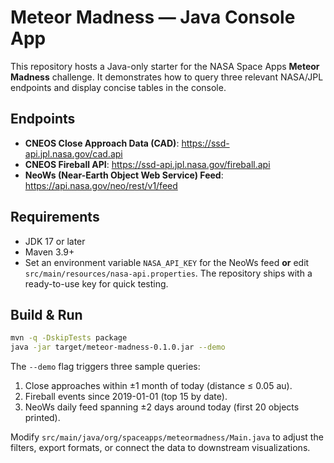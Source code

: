 # Meteor Madness — Java Console App

This repository hosts a Java-only starter for the NASA Space Apps **Meteor Madness** challenge. It demonstrates how to query three relevant NASA/JPL endpoints and display concise tables in the console.

## Endpoints
- **CNEOS Close Approach Data (CAD)**: <https://ssd-api.jpl.nasa.gov/cad.api>
- **CNEOS Fireball API**: <https://ssd-api.jpl.nasa.gov/fireball.api>
- **NeoWs (Near-Earth Object Web Service) Feed**: <https://api.nasa.gov/neo/rest/v1/feed>

## Requirements
- JDK 17 or later
- Maven 3.9+
- Set an environment variable `NASA_API_KEY` for the NeoWs feed **or** edit `src/main/resources/nasa-api.properties`. The repository ships with a ready-to-use key for quick testing.

## Build & Run
```bash
mvn -q -DskipTests package
java -jar target/meteor-madness-0.1.0.jar --demo
```

The `--demo` flag triggers three sample queries:
1. Close approaches within ±1 month of today (distance ≤ 0.05 au).
2. Fireball events since 2019-01-01 (top 15 by date).
3. NeoWs daily feed spanning ±2 days around today (first 20 objects printed).

Modify `src/main/java/org/spaceapps/meteormadness/Main.java` to adjust the filters, export formats, or connect the data to downstream visualizations.
